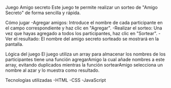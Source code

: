 Juego Amigo secreto
Este juego te permite realizar un sorteo de "Amigo Secreto" de forma sencilla y rápida.

Cómo jugar
-Agregar amigos: Introduce el nombre de cada participante en el campo correspondiente y haz clic en "Agregar".
-Realizar el sorteo: Una vez que hayas agregado a todos los participantes, haz clic en "Sortear".
-Ver el resultado: El nombre del amigo secreto sorteado se mostrará en la pantalla.

Lógica del juego
El juego utiliza un array para almacenar los nombres de los participantes tiene una función agregarAmigo la cual 
añade nombres a este array, evitando duplicados mientras la función sortearAmigo selecciona un nombre al azar y lo muestra como resultado.

Tecnologías utilizadas
-HTML
-CSS
-JavaScript
